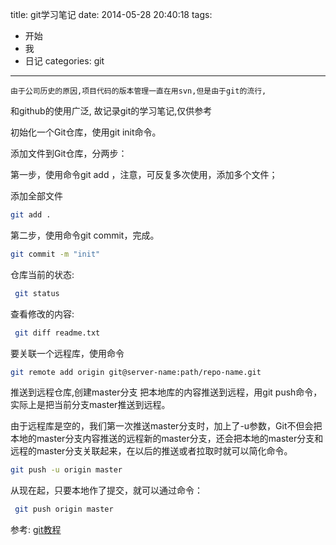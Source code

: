 title: git学习笔记
date: 2014-05-28 20:40:18
tags:
- 开始
- 我
- 日记
categories: git
---

	由于公司历史的原因,项目代码的版本管理一直在用svn,但是由于git的流行,
和github的使用广泛, 故记录git的学习笔记,仅供参考


初始化一个Git仓库，使用git init命令。

添加文件到Git仓库，分两步：

第一步，使用命令git add <file>，注意，可反复多次使用，添加多个文件；

添加全部文件

```bash
git add .  
```


第二步，使用命令git commit，完成。

```bash
git commit -m "init"
```

仓库当前的状态:

```bash
 git status
 ```


查看修改的内容:

```bash
 git diff readme.txt 
```



要关联一个远程库，使用命令

```bash
git remote add origin git@server-name:path/repo-name.git
```

推送到远程仓库,创建master分支
把本地库的内容推送到远程，用git push命令，实际上是把当前分支master推送到远程。

由于远程库是空的，我们第一次推送master分支时，加上了-u参数，Git不但会把本地的master分支内容推送的远程新的master分支，还会把本地的master分支和远程的master分支关联起来，在以后的推送或者拉取时就可以简化命令。

```bash
git push -u origin master
```

从现在起，只要本地作了提交，就可以通过命令：

```bash
 git push origin master
 ```



参考:
	[git教程](http://www.liaoxuefeng.com/wiki/0013739516305929606dd18361248578c67b8067c8c017b000/001374027586935cf69c53637d8458c9aec27dd546a6cd6000)

